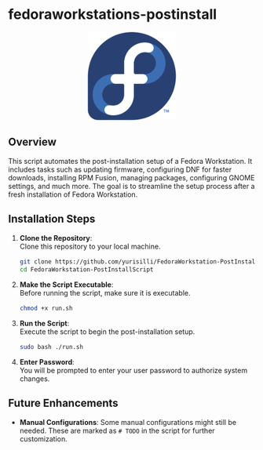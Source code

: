 
# fedoraworkstations-postinstall

<p align="center">
    <img src="static/logo.png" alt="Fedora Logo" width="180">
</p>

## Overview

This script automates the post-installation setup of a Fedora Workstation. It includes tasks such as updating firmware, configuring DNF for faster downloads, installing RPM Fusion, managing packages, configuring GNOME settings, and much more. The goal is to streamline the setup process after a fresh installation of Fedora Workstation.

## Installation Steps

1. **Clone the Repository**:  
   Clone this repository to your local machine.

    ```bash
    git clone https://github.com/yurisilli/FedoraWorkstation-PostInstallScript.git
    cd FedoraWorkstation-PostInstallScript
    ```

2. **Make the Script Executable**:  
   Before running the script, make sure it is executable.

    ```bash
    chmod +x run.sh
    ```

3. **Run the Script**:  
   Execute the script to begin the post-installation setup.

    ```bash
    sudo bash ./run.sh
    ```

4. **Enter Password**:  
   You will be prompted to enter your user password to authorize system changes.

## Future Enhancements
- **Manual Configurations**: Some manual configurations might still be needed. These are marked as `# TODO` in the script for further customization.